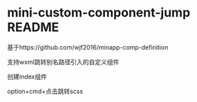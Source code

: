 # mini-custom-component-jump README

基于https://github.com/wjf2016/minapp-comp-definition  

支持wxml跳转别名路径引入的自定义组件

创建index组件

option+cmd+点击跳转scss